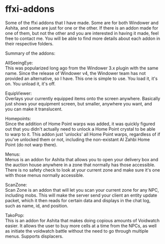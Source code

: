 # ffxi-addons  
Some of the ffxi addons that I have made. Some are for both Windower and Ashita, and some are just for one or the other. If there is an addon made for one of them, but not the other and you are interested in having it made, feel free to contact me. You will be able to find more details about each addon in their respective folders.

Summary of the addons:  
  
AllSeeingEye:  
This was popularized long ago from the Windower 3.x plugin with the same name. Since the release of Windower v4, the Windower team has not provided an alternative, so I have. This one is simple to use. You load it, it's on. You unload it, it's off.  
  
EquipViewer:  
Overlays your currently equipped items onto the screen anywhere. Basically just shows your equipment screen, but smaller, anywhere you want, and you can make it translucent.  
  
Homepoints:  
Since the addition of Home Point warps was added, it was quickly figured out that you didn't actually need to unlock a Home Point crystal to be able to warp to it. This addon just 'unlocks' all Home Point warps, regardless of if you've unlocked them or not, including the non-existant Al Zahbi Home Point (do not warp there).  
  
Menus:  
Menus is an addon for Ashita that allows you to open your delivery box and the auction house anywhere in a zone that normally has those accessible. There is no safety check to look at your current zone and make sure it's one with those menus normally accessible.  
  
ScanZone:  
Scan Zone is an addon that will let you scan your current zone for any NPC, including mobs. This will make the server send your client an entity update packet, which it then reads for certain data and displays in the chat log, such as name, id, and position.  
  
TakoPop:  
This is an addon for Ashita that makes doing copious amounts of Voidwatch easier. It allows the user to buy more cells at a time from the NPCs, as well as initiate the voidwatch battle without the need to go through multiple menus. Supports displacers.  